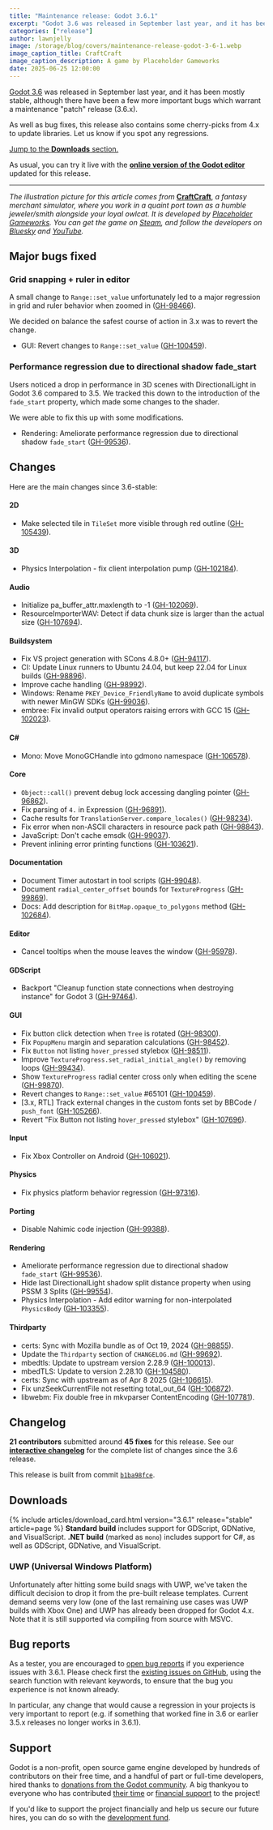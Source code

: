 ```yaml
---
title: "Maintenance release: Godot 3.6.1"
excerpt: "Godot 3.6 was released in September last year, and it has been mostly stable, although there have been a few more important bugs which warrant a maintenance \"patch\" release (3.6.x)."
categories: ["release"]
author: lawnjelly
image: /storage/blog/covers/maintenance-release-godot-3-6-1.webp
image_caption_title: CraftCraft
image_caption_description: A game by Placeholder Gameworks
date: 2025-06-25 12:00:00
---
```


[Godot 3.6](/article/godot-3-6-finally-released) was released in September last year, and it has been mostly stable, although there have been a few more important bugs which warrant a maintenance "patch" release (3.6.x).

As well as bug fixes, this release also contains some cherry-picks from 4.x to update libraries. Let us know if you spot any regressions.

[Jump to the **Downloads** section.](#downloads)

As usual, you can try it live with the [**online version of the Godot editor**](https://editor.godotengine.org/releases/3.6.1/) updated for this release.

-----

*The illustration picture for this article comes from* [**CraftCraft**](https://store.steampowered.com/app/2226430/CraftCraft_Fantasy_Merchant_Simulator/?curator_clanid=41324400), *a fantasy merchant simulator, where you work in a quaint port town as a humble jeweler/smith alongside your loyal owlcat. It is developed by [Placeholder Gameworks](https://placeholder.games/). You can get the game on [Steam](https://store.steampowered.com/app/2226430/CraftCraft_Fantasy_Merchant_Simulator/?curator_clanid=41324400), and follow the developers on [Bluesky](https://bsky.app/profile/placeholder.games) and [YouTube](https://www.youtube.com/@placeholdergameworks).*

## Major bugs fixed

### Grid snapping + ruler in editor
A small change to `Range::set_value` unfortunately led to a major regression in grid and ruler behavior when zoomed in ([GH-98466](https://github.com/godotengine/godot/issues/98466)).

We decided on balance the safest course of action in 3.x was to revert the change.

- GUI: Revert changes to `Range::set_value` ([GH-100459](https://github.com/godotengine/godot/pull/100459)).

### Performance regression due to directional shadow fade_start

Users noticed a drop in performance in 3D scenes with DirectionalLight in Godot 3.6 compared to 3.5. We tracked this down to the introduction of the `fade_start` property, which made some changes to the shader.

We were able to fix this up with some modifications.

- Rendering: Ameliorate performance regression due to directional shadow `fade_start` ([GH-99536](https://github.com/godotengine/godot/pull/99536)).

## Changes

Here are the main changes since 3.6-stable:

#### 2D

- Make selected tile in `TileSet` more visible through red outline ([GH-105439](https://github.com/godotengine/godot/pull/105439)).

#### 3D

- Physics Interpolation - fix client interpolation pump ([GH-102184](https://github.com/godotengine/godot/pull/102184)).

#### Audio

- Initialize pa_buffer_attr.maxlength to -1 ([GH-102069](https://github.com/godotengine/godot/pull/102069)).
- ResourceImporterWAV: Detect if data chunk size is larger than the actual size ([GH-107694](https://github.com/godotengine/godot/pull/107694)).

#### Buildsystem

- Fix VS project generation with SCons 4.8.0+ ([GH-94117](https://github.com/godotengine/godot/pull/94117)).
- CI: Update Linux runners to Ubuntu 24.04, but keep 22.04 for Linux builds ([GH-98896](https://github.com/godotengine/godot/pull/98896)).
- Improve cache handling ([GH-98992](https://github.com/godotengine/godot/pull/98992)).
- Windows: Rename `PKEY_Device_FriendlyName` to avoid duplicate symbols with newer MinGW SDKs ([GH-99036](https://github.com/godotengine/godot/pull/99036)).
- embree: Fix invalid output operators raising errors with GCC 15 ([GH-102023](https://github.com/godotengine/godot/pull/102023)).

#### C\#

- Mono: Move MonoGCHandle into gdmono namespace ([GH-106578](https://github.com/godotengine/godot/pull/106578)).

#### Core

- `Object::call()` prevent debug lock accessing dangling pointer ([GH-96862](https://github.com/godotengine/godot/pull/96862)).
- Fix parsing of `4.` in Expression ([GH-96891](https://github.com/godotengine/godot/pull/96891)).
- Cache results for `TranslationServer.compare_locales()` ([GH-98234](https://github.com/godotengine/godot/pull/98234)).
- Fix error when non-ASCII characters in resource pack path ([GH-98843](https://github.com/godotengine/godot/pull/98843)).
- JavaScript: Don't cache emsdk ([GH-99037](https://github.com/godotengine/godot/pull/99037)).
- Prevent inlining error printing functions ([GH-103621](https://github.com/godotengine/godot/pull/103621)).

#### Documentation

- Document Timer autostart in tool scripts ([GH-99048](https://github.com/godotengine/godot/pull/99048)).
- Document `radial_center_offset` bounds for `TextureProgress` ([GH-99869](https://github.com/godotengine/godot/pull/99869)).
- Docs: Add description for `BitMap.opaque_to_polygons` method ([GH-102684](https://github.com/godotengine/godot/pull/102684)).

#### Editor

- Cancel tooltips when the mouse leaves the window ([GH-95978](https://github.com/godotengine/godot/pull/95978)).

#### GDScript

- Backport "Cleanup function state connections when destroying instance" for Godot 3 ([GH-97464](https://github.com/godotengine/godot/pull/97464)).

#### GUI

- Fix button click detection when `Tree` is rotated ([GH-98300](https://github.com/godotengine/godot/pull/98300)).
- Fix `PopupMenu` margin and separation calculations ([GH-98452](https://github.com/godotengine/godot/pull/98452)).
- Fix `Button` not listing `hover_pressed` stylebox ([GH-98511](https://github.com/godotengine/godot/pull/98511)).
- Improve `TextureProgress.set_radial_initial_angle()` by removing loops ([GH-99434](https://github.com/godotengine/godot/pull/99434)).
- Show `TextureProgress` radial center cross only when editing the scene ([GH-99870](https://github.com/godotengine/godot/pull/99870)).
- Revert changes to `Range::set_value` #65101 ([GH-100459](https://github.com/godotengine/godot/pull/100459)).
- [3.x, RTL] Track external changes in the custom fonts set by BBCode / `push_font` ([GH-105266](https://github.com/godotengine/godot/pull/105266)).
- Revert "Fix Button not listing `hover_pressed` stylebox" ([GH-107696](https://github.com/godotengine/godot/pull/107696)).

#### Input

- Fix Xbox Controller on Android ([GH-106021](https://github.com/godotengine/godot/pull/106021)).

#### Physics

- Fix physics platform behavior regression ([GH-97316](https://github.com/godotengine/godot/pull/97316)).

#### Porting

- Disable Nahimic code injection ([GH-99388](https://github.com/godotengine/godot/pull/99388)).

#### Rendering

- Ameliorate performance regression due to directional shadow `fade_start` ([GH-99536](https://github.com/godotengine/godot/pull/99536)).
- Hide last DirectionalLight shadow split distance property when using PSSM 3 Splits ([GH-99554](https://github.com/godotengine/godot/pull/99554)).
- Physics Interpolation - Add editor warning for non-interpolated `PhysicsBody` ([GH-103355](https://github.com/godotengine/godot/pull/103355)).

#### Thirdparty

- certs: Sync with Mozilla bundle as of Oct 19, 2024 ([GH-98855](https://github.com/godotengine/godot/pull/98855)).
- Update the `Thirdparty` section of `CHANGELOG.md` ([GH-99692](https://github.com/godotengine/godot/pull/99692)).
- mbedtls: Update to upstream version 2.28.9 ([GH-100013](https://github.com/godotengine/godot/pull/100013)).
- mbedTLS: Update to version 2.28.10 ([GH-104580](https://github.com/godotengine/godot/pull/104580)).
- certs: Sync with upstream as of Apr 8 2025 ([GH-106615](https://github.com/godotengine/godot/pull/106615)).
- Fix unzSeekCurrentFile not resetting total_out_64 ([GH-106872](https://github.com/godotengine/godot/pull/106872)).
- libwebm: Fix double free in mkvparser ContentEncoding ([GH-107781](https://github.com/godotengine/godot/pull/107781)).

## Changelog

**21 contributors** submitted around **45 fixes** for this release. See our [**interactive changelog**](https://godotengine.github.io/godot-interactive-changelog/#3.6.1) for the complete list of changes since the 3.6 release.

This release is built from commit [`b1ba98fce`](https://github.com/godotengine/godot/commit/b1ba98fced19ac05b7a39b64a97dd7b1005cb7bb).

<a id="downloads"></a>
## Downloads

{% include articles/download_card.html version="3.6.1" release="stable" article=page %}
**Standard build** includes support for GDScript, GDNative, and VisualScript.
**.NET build** (marked as `mono`) includes support for C#, as well as GDScript, GDNative, and VisualScript.

### UWP (Universal Windows Platform)

Unfortunately after hitting some build snags with UWP, we've taken the difficult decision to drop it from the pre-built release templates. Current demand seems very low (one of the last remaining use cases was UWP builds with Xbox One) and UWP has already been dropped for Godot 4.x. Note that it is still supported via compiling from source with MSVC.

## Bug reports

As a tester, you are encouraged to [open bug reports](https://github.com/godotengine/godot/issues) if you experience issues with 3.6.1. Please check first the [existing issues on GitHub](https://github.com/godotengine/godot/issues), using the search function with relevant keywords, to ensure that the bug you experience is not known already.

In particular, any change that would cause a regression in your projects is very important to report (e.g. if something that worked fine in 3.6 or earlier 3.5.x releases no longer works in 3.6.1).

## Support

Godot is a non-profit, open source game engine developed by hundreds of contributors on their free time, and a handful of part or full-time developers, hired thanks to [donations from the Godot community](/donate). A big thankyou to everyone who has contributed [their time](https://github.com/godotengine/godot/blob/master/AUTHORS.md) or [financial support](https://github.com/godotengine/godot/blob/master/DONORS.md) to the project!

If you'd like to support the project financially and help us secure our future hires, you can do so with the [development fund](https://fund.godotengine.org).

